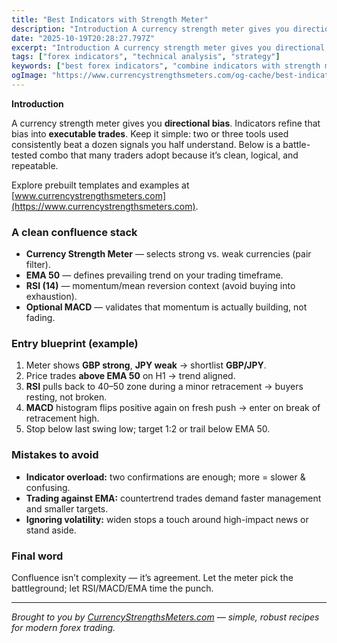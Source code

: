 ```yaml
---
title: "Best Indicators with Strength Meter"
description: "Introduction A currency strength meter gives you directional bias..."
date: "2025-10-19T20:28:27.797Z"
excerpt: "Introduction A currency strength meter gives you directional bias. Indicators refine that bias into executable trades. Keep it simple: two or three tools used consistently beat a dozen signals you half understand. Below is a battle-tested combo that many traders adopt because it’s clean, logical, and repeatable. Explore prebuilt templates..."
tags: ["forex indicators", "technical analysis", "strategy"]
keywords: ["best forex indicators", "combine indicators with strength meter", "RSI and strength meter", "MACD trend confirmation", "EMA filter strategy", "indicator confluence"]
ogImage: "https://www.currencystrengthsmeters.com/og-cache/best-indicators-with-strength-meter.jpg"
---
```

**Introduction**

A currency strength meter gives you **directional bias**. Indicators refine that bias into **executable trades**. Keep it simple: two or three tools used consistently beat a dozen signals you half understand. Below is a battle-tested combo that many traders adopt because it’s clean, logical, and repeatable.

Explore prebuilt templates and examples at [www.currencystrengthsmeters.com](https://www.currencystrengthsmeters.com).

### A clean confluence stack

- **Currency Strength Meter** — selects strong vs. weak currencies (pair filter).  
- **EMA 50** — defines prevailing trend on your trading timeframe.  
- **RSI (14)** — momentum/mean reversion context (avoid buying into exhaustion).  
- **Optional MACD** — validates that momentum is actually building, not fading.

### Entry blueprint (example)

1. Meter shows **GBP strong**, **JPY weak** → shortlist **GBP/JPY**.  
2. Price trades **above EMA 50** on H1 → trend aligned.  
3. **RSI** pulls back to 40–50 zone during a minor retracement → buyers resting, not broken.  
4. **MACD** histogram flips positive again on fresh push → enter on break of retracement high.  
5. Stop below last swing low; target 1:2 or trail below EMA 50.

### Mistakes to avoid

- **Indicator overload:** two confirmations are enough; more = slower & confusing.  
- **Trading against EMA:** countertrend trades demand faster management and smaller targets.  
- **Ignoring volatility:** widen stops a touch around high-impact news or stand aside.

### Final word

Confluence isn’t complexity — it’s agreement. Let the meter pick the battleground; let RSI/MACD/EMA time the punch.

---

*Brought to you by [CurrencyStrengthsMeters.com](https://www.currencystrengthsmeters.com) — simple, robust recipes for modern forex trading.*
